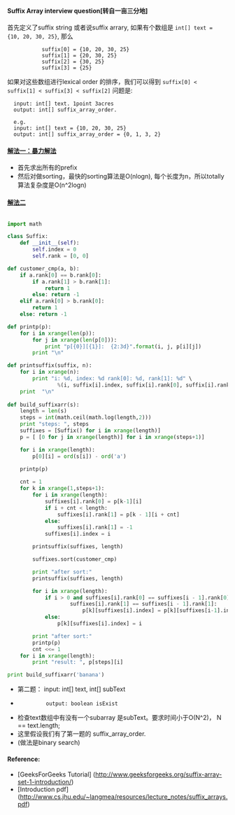 #### Suffix Array interview question[转自一亩三分地]
首先定义了suffix string 或者说suffix arrary, 如果有个数组是 ```int[] text = {10, 20, 30, 25}```, 那么   
```
           suffix[0] = {10, 20, 30, 25}
           suffix[1] = {20, 30, 25}
           suffix[2] = {30, 25}
           suffix[3] = {25}
```
如果对这些数组进行lexical order 的排序，我们可以得到 ```suffix[0] < suffix[1] < suffix[3] < suffix[2]``` 问题是:
```     
  input: int[] text. 1point 3acres 
  output: int[] suffix_array_order. 

  e.g.
  input: int[] text = {10, 20, 30, 25}
  output: int[] suffix_array_order = {0, 1, 3, 2}
```

#### [解法一：暴力解法](http://www.geeksforgeeks.org/suffix-array-set-1-introduction/)
* 首先求出所有的prefix
* 然后对做sorting，最快的sorting算法是O(nlogn), 每个长度为n，所以totally 算法复杂度是O(n^2logn)

#### [解法二](http://algorithmsandme.com/2015/01/suffix-array/)

```python

import math

class Suffix:
    def __init__(self):
        self.index = 0
        self.rank = [0, 0]

def customer_cmp(a, b):
    if a.rank[0] == b.rank[0]:
        if a.rank[1] > b.rank[1]:
            return 1
        else: return -1
    elif a.rank[0] > b.rank[0]:
        return 1
    else: return -1

def printp(p):
    for i in xrange(len(p)):
        for j in xrange(len(p[0])):
            print "p[{0}][{1}]:  {2:3d}".format(i, j, p[i][j])
        print "\n"

def printsuffix(suffix, n):
    for i in xrange(n):
        print "i: %d, index: %d rank[0]: %d, rank[1]: %d" \
                %(i, suffix[i].index, suffix[i].rank[0], suffix[i].rank[1])
    print  "\n"
    
def build_suffixarr(s):
    length = len(s)
    steps = int(math.ceil(math.log(length,2)))
    print "steps: ", steps
    suffixes = [Suffix() for i in xrange(length)]
    p = [ [0 for j in xrange(length)] for i in xrange(steps+1)]

    for i in xrange(length):
        p[0][i] = ord(s[i]) - ord('a')
    
    printp(p)

    cnt = 1
    for k in xrange(1,steps+1):
        for i in xrange(length):
            suffixes[i].rank[0] = p[k-1][i]
            if i + cnt < length:
                suffixes[i].rank[1] = p[k - 1][i + cnt]
            else:
                suffixes[i].rank[1] = -1
            suffixes[i].index = i

        printsuffix(suffixes, length)

        suffixes.sort(customer_cmp)

        print "after sort:"
        printsuffix(suffixes, length)

        for i in xrange(length):
            if i > 0 and suffixes[i].rank[0] == suffixes[i - 1].rank[0] and \
                    suffixes[i].rank[1] == suffixes[i - 1].rank[1]:
                        p[k][suffixes[i].index] = p[k][suffixes[i-1].index]
            else:
                p[k][suffixes[i].index] = i

        print "after sort:"
        printp(p)
        cnt <<= 1
    for i in xrange(length):
        print "result: ", p[steps][i]

print build_suffixarr('banana')

```






* 第二题： input:  int[] text, int[] subText
*              output: boolean isExist
* 检查text数组中有没有一个subarray 是subText。要求时间小于O(N^2)， N == text.length;
* 这里假设我们有了第一题的 suffix_array_order.
* (做法是binary search)



#### Reference:
* [GeeksForGeeks Tutorial] (http://www.geeksforgeeks.org/suffix-array-set-1-introduction/)
* [Introduction pdf] (http://www.cs.jhu.edu/~langmea/resources/lecture_notes/suffix_arrays.pdf)
